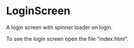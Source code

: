# LoginScreen
A login screen with spinner loader on login. 

To see the login screen open the file "index.html".
